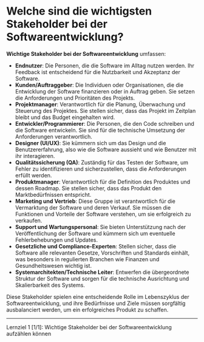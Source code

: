 # Welche sind die wichtigsten Stakeholder bei der Softwareentwicklung?

**Wichtige Stakeholder bei der Softwareentwicklung** umfassen:
- **Endnutzer**: Die Personen, die die Software im Alltag nutzen werden. Ihr Feedback ist entscheidend für die Nutzbarkeit und Akzeptanz der Software.
- **Kunden/Auftraggeber**: Die Individuen oder Organisationen, die die Entwicklung der Software finanzieren oder in Auftrag geben. Sie setzen die Anforderungen und Prioritäten des Projekts.
- **Projektmanager**: Verantwortlich für die Planung, Überwachung und Steuerung des Projektes. Sie stellen sicher, dass das Projekt im Zeitplan bleibt und das Budget eingehalten wird.
- **Entwickler/Programmierer**: Die Personen, die den Code schreiben und die Software entwickeln. Sie sind für die technische Umsetzung der Anforderungen verantwortlich.
- **Designer (UI/UX)**: Sie kümmern sich um das Design und die Benutzererfahrung, also wie die Software aussieht und wie Benutzer mit ihr interagieren.
- **Qualitätssicherung (QA)**: Zuständig für das Testen der Software, um Fehler zu identifizieren und sicherzustellen, dass die Anforderungen erfüllt werden.
- **Produktmanager**: Verantwortlich für die Definition des Produktes und dessen Roadmap. Sie stellen sicher, dass das Produkt den Marktbedürfnissen entspricht.
- **Marketing und Vertrieb**: Diese Gruppe ist verantwortlich für die Vermarktung der Software und deren Verkauf. Sie müssen die Funktionen und Vorteile der Software verstehen, um sie erfolgreich zu verkaufen.
- **Support und Wartungspersonal**: Sie bieten Unterstützung nach der Veröffentlichung der Software und kümmern sich um eventuelle Fehlerbehebungen und Updates.
- **Gesetzliche und Compliance-Experten**: Stellen sicher, dass die Software alle relevanten Gesetze, Vorschriften und Standards einhält, was besonders in regulierten Branchen wie Finanzen und Gesundheitswesen wichtig ist.
- **Systemarchitekten/Technische Leiter**: Entwerfen die übergeordnete Struktur der Software und sorgen für die technische Ausrichtung und Skalierbarkeit des Systems.

Diese Stakeholder spielen eine entscheidende Rolle im Lebenszyklus der Softwareentwicklung, und ihre Bedürfnisse und Ziele müssen sorgfältig ausbalanciert werden, um ein erfolgreiches Produkt zu schaffen.

---

Lernziel 1 \[1/1\]: Wichtige Stakeholder bei der Softwareentwicklung aufzählen können
